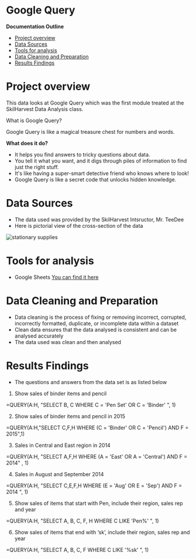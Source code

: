 # Google Query 

**Documentation Outline**
- [Project overview](#project-overview)
- [Data Sources](#data-sources)
- [Tools for analysis](#tools-for-analysis)
- [Data Cleaning and Preparation](#data-cleaning-and-preparation)
- [Results Findings](#results-findings)

  
# Project overview
This data looks at Google Query which was the first module treated at the SkilHarvest Data Analysis class.

What is Google Query? 

Google Query is like a magical treasure chest for numbers and words.

**What does it do?**
- It helps you find answers to tricky questions about data.
- You tell it what you want, and it digs through piles of information to find just the right stuff.
- It's like having a super-smart detective friend who knows where to look!
- Google Query is like a secret code that unlocks hidden knowledge. 

# Data Sources
- The data used was provided by the SkilHarvest Intsructor, Mr. TeeDee
- Here is pictorial view of the cross-section of the data

![stationary supplies](stationary_supplies.png)
  
# Tools for analysis
- Google Sheets [You can find it here](https://docs.google.com/spreadsheets/u/0/?ec=asw-sheets-hero-goto)

# Data Cleaning and Preparation
- Data cleaning is the process of fixing or removing incorrect, corrupted, incorrectly formatted, duplicate, or incomplete data within a dataset
- Clean data ensures that the data analysed is consistent and can be analysed accurately
- The data used was clean and then analysed

# Results Findings
- The questions and answers from the data set is as listed below
1. Show sales of binder items and pencil
   
=QUERY(A:H, "SELECT B, C WHERE C = 'Pen Set' OR C = 'Binder' ", 1)

2. Show sales of binder items and pencil in 2015

=QUERY(A:H,"SELECT C,F,H WHERE (C = 'Binder' OR C = 'Pencil') AND F = 2015",1)

3. Sales in Central and East region in 2014

=QUERY(A:H, "SELECT A,F,H WHERE (A = 'East' OR A = 'Central') AND F = 2014" , 1)

4. Sales in August and September 2014

=QUERY(A:H, "SELECT C,E,F,H WHERE (E = 'Aug' OR E = 'Sep') AND F = 2014 ", 1)

5. Show sales of items that start with Pen, include their region, sales rep and year

=QUERY(A:H, "SELECT A, B, C, F, H WHERE C LIKE 'Pen%' ", 1)

6. Show sales of items that end with ‘sk’, include their region, sales rep and year

=QUERY(A:H, "SELECT A, B, C, F WHERE C LIKE '%sk' ", 1)


